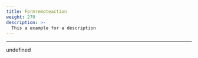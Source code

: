 ```yaml
---
title: Formremoteaction
weight: 270
description: >-
  This a example for a description
---
```


---

undefined

